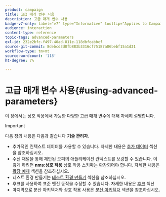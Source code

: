```yaml
---
product: campaign
title: 고급 매개 변수 사용
description: 고급 매개 변수 사용
badge-v7-only: label="v7" type="Informative" tooltip="Applies to Campaign Classic v7 only"
audience: interaction
content-type: reference
topic-tags: advanced-parameters
exl-id: 232e2bfc-f497-40ad-811e-118dbfcabbcf
source-git-commit: 8debcd3d8fb883b3316cf75187a86bebf15a1d31
workflow-type: tm+mt
source-wordcount: '118'
ht-degree: 7%

---
```


# 고급 매개 변수 사용{#using-advanced-parameters}



이 장에서는 상호 작용에서 가능한 다양한 고급 매개 변수에 대해 자세히 설명합니다.

>[!IMPORTANT]
>
>다음 장의 내용은 다음과 같습니다 **기술 관리자**.

* 추가적인 컨텍스트 데이터를 사용할 수 있습니다. 자세한 내용은 [추가 데이터](../../interaction/using/additional-data.md) 섹션을 참조하십시오.
* 수신 채널을 통해 제안된 오퍼의 애플리케이션 컨텍스트를 보강할 수 있습니다. 이렇게 하려면 **nms:상호 작용** 상호 작용 스키마는 확장되어야 합니다. 자세한 내용은 [확장 예제](../../interaction/using/extension-example.md) 섹션을 참조하십시오.
* 테스트 환경 만들기는 [테스트 환경 만들기](../../interaction/using/creating-a-test-environment.md) 섹션을 참조하십시오.
* 후크를 사용하여 표준 엔진 동작을 수정할 수 있습니다. 자세한 내용은 [후크](../../interaction/using/hooks.md) 섹션
* 마지막으로 분산 아키텍처와 상호 작용 사용은 [분산 아키텍처](../../interaction/using/distributed-architectures.md) 섹션을 참조하십시오.
